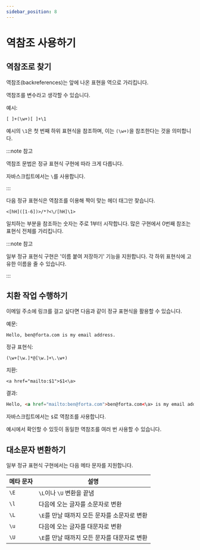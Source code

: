 ```yaml
---
sidebar_position: 8
---
```


# 역참조 사용하기

## 역참조로 찾기

역참조(backreferences)는 앞에 나온 표현을 역으로 가리킵니다.

역참조를 변수라고 생각할 수 있습니다.

예시: 

```
[ ]+(\w+)[ ]+\1
```

예시의 `\1`은 첫 번째 하위 표현식을 참조하며, 이는 `(\w+)`을 참조한다는 것을 의미합니다.

:::note 참고

역참조 문법은 정규 표현식 구현에 따라 크게 다릅니다.

자바스크립트에서는 `\`를 사용합니다.

:::

다음 정규 표현식은 역참조를 이용해 짝이 맞는 헤더 태그만 찾습니다.

```
<[hH]([1-6])>/*?<\/[hH]\1>
```

일치하는 부분을 참조하는 숫자는 주로 1부터 시작합니다. 많은 구현에서 0번째 참조는 표현식 전체를 가리킵니다.

:::note 참고

일부 정규 표현식 구현은 '이름 붙여 저장하기' 기능을 지원합니다. 각 하위 표현식에 고유한 이름을 줄 수 있습니다.

:::

## 치환 작업 수행하기

이메일 주소에 링크를 걸고 싶다면 다음과 같이 정규 표현식을 활용할 수 있습니다.

예문:

```
Hello, ben@forta.com is my email address.
```

정규 표현식:

```
(\w+[\w.]*@[\w.]+\.\w+)
```

치환:

```
<a href="mailto:$1">$1<\a>
```

결과:

```html
Hello, <a href="mailto:ben@forta.com">ben@forta.com<\a> is my email address.</a>
```

자바스크립트에서는 `$`로 역참조를 사용합니다.

예시에서 확인할 수 있듯이 동일한 역참조를 여러 번 사용할 수 있습니다.

## 대소문자 변환하기

일부 정규 표현식 구현에서는 다음 메타 문자를 지원합니다.

| 메타 문자 | 설명                                         |
| --------- | -------------------------------------------- |
| `\E`      | `\L`이나 `\U` 변환을 끝냄                    |
| `\l`      | 다음에 오는 글자를 소문자로 변환             |
| `\L`      | `\E`를 만날 때까지 모든 문자를 소문자로 변환 |
| `\u`      | 다음에 오는 글자를 대문자로 변환             |
| `\U`      | `\E`를 만날 때까지 모든 문자를 대문자로 변환 |
